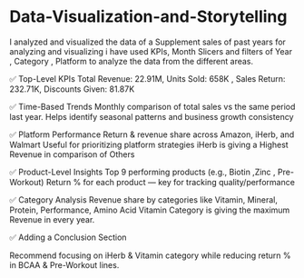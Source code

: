 # Data-Visualization-and-Storytelling

I analyzed and visualized the data of a Supplement sales of past years for analyzing and visualizing i have used KPIs, Month Slicers and filters of Year , Category , Platform to analyze the data from the different areas.

✅ Top-Level KPIs
 Total Revenue: 22.91M, Units Sold: 658K , Sales Return: 232.71K, Discounts Given: 81.87K

✅ Time-Based Trends
Monthly comparison of total sales vs the same period last year.
Helps identify seasonal patterns and business growth consistency

✅ Platform Performance
Return & revenue share across Amazon, iHerb, and Walmart 
Useful for prioritizing platform strategies
iHerb is giving a Highest Revenue in comparison of Others

✅ Product-Level Insights
Top 9 performing products (e.g., Biotin ,Zinc , Pre-Workout)
Return % for each product — key for tracking quality/performance

✅ Category Analysis
Revenue share by categories like Vitamin, Mineral, Protein, Performance, Amino Acid
Vitamin Category is giving the maximum Revenue in every year.

✅ Adding a Conclusion Section

Recommend focusing on iHerb & Vitamin category while reducing return % in BCAA & Pre-Workout lines.
